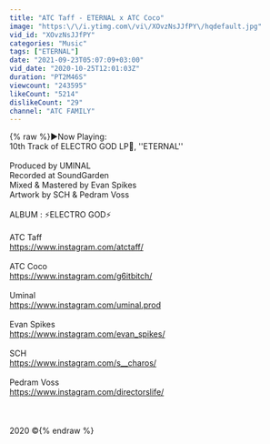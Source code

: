 ```yaml
---
title: "ATC Taff - ETERNAL x ATC Coco"
image: "https:\/\/i.ytimg.com\/vi\/XOvzNsJJfPY\/hqdefault.jpg"
vid_id: "XOvzNsJJfPY"
categories: "Music"
tags: ["ETERNAL"]
date: "2021-09-23T05:07:09+03:00"
vid_date: "2020-10-25T12:01:03Z"
duration: "PT2M46S"
viewcount: "243595"
likeCount: "5214"
dislikeCount: "29"
channel: "ATC FAMILY"
---
```

{% raw %}►Now Playing:<br />10th Track of ELECTRO GOD LP📀,  ''ETERNAL''<br /><br />Produced by UMINAL<br />Recorded at SoundGarden<br />Mixed &amp; Mastered by Evan Spikes<br />Artwork by SCH &amp; Pedram Voss<br /><br />ALBUM : ⚡️ELECTRO GOD⚡️ <br /><br />ATC Taff<br /><a rel="nofollow" target="blank" href="https://www.instagram.com/atctaff/">https://www.instagram.com/atctaff/</a><br /><br />ATC Coco<br /><a rel="nofollow" target="blank" href="https://www.instagram.com/g6itbitch/">https://www.instagram.com/g6itbitch/</a><br /><br />Uminal<br /><a rel="nofollow" target="blank" href="https://www.instagram.com/uminal.prod">https://www.instagram.com/uminal.prod</a><br /><br />Evan Spikes<br /><a rel="nofollow" target="blank" href="https://www.instagram.com/evan_spikes/">https://www.instagram.com/evan_spikes/</a><br /><br />SCH<br /><a rel="nofollow" target="blank" href="https://www.instagram.com/s__charos/">https://www.instagram.com/s__charos/</a><br /><br />Pedram Voss<br /><a rel="nofollow" target="blank" href="https://www.instagram.com/directorslife/">https://www.instagram.com/directorslife/</a><br /><br /><br /><br />2020 ©{% endraw %}
